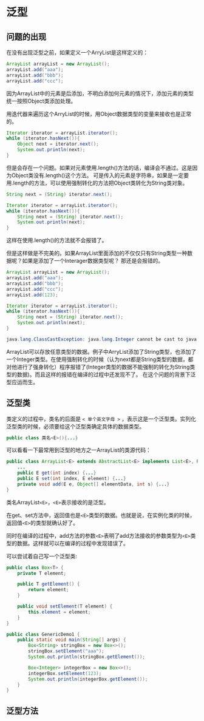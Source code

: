 # 泛型

## 问题的出现

在没有出现泛型之前，如果定义一个ArryList是这样定义的：
```java
ArrayList arrayList = new ArrayList();
arrayList.add("aaa");
arrayList.add("bbb");
arrayList.add("ccc");
```
因为ArrayList中的元素是后添加，不明白添加何元素的情况下，添加元素的类型统一按照Object类添加处理。

用迭代器来遍历这个ArryList的时候，用Object数据类型的变量来接收也是正常的。
```java
Iterator iterator = arrayList.iterator();
while (iterator.hasNext()){
    Object next = iterator.next();
    System.out.println(next);
}
```

但是会存在一个问题。如果对元素使用.length()方法的话，编译会不通过。这是因为Object类没有.length()这个方法。
可是传入的元素是字符串，如果是一定要用.length的方法，可以使用强制转化的方法把Object类转化为String类对象。

```java
String next = (String) iterator.next();
```
```java
Iterator iterator = arrayList.iterator();
while (iterator.hasNext()){
    String next = (String) iterator.next();
    System.out.println(next);
}
```

这样在使用.length()的方法就不会报错了。

但是这样做是不完美的。如果ArrayList里面添加的不仅仅只有String类型一种数据呢？如果是添加了一个Interager数据类型呢？
那还是会报错的。

```java
ArrayList arrayList = new ArrayList();
arrayList.add("aaa");
arrayList.add("bbb");
arrayList.add("ccc");
arrayList.add(123);

Iterator iterator = arrayList.iterator();
while (iterator.hasNext()){
    String next = (String) iterator.next();
    System.out.println(next);
}
```
```java
java.lang.ClassCastException: java.lang.Integer cannot be cast to java.lang.String
```

ArrayList可以存放任意类型的数据。例子中ArryList添加了String类型，也添加了一个Integer类型。在使用强制转化的时候（认为next都是String类型的数据，都对他进行了强身转化）程序报错了(Integer类型的数据不能强制的转化为String类型的数据)。而且这样的报错在编译的过程中还发现不了。
在这个问题的背景下泛型应运而生。







## 泛型类

类定义的过程中，类名的后面是 `< 单个英文字母 >` ，表示这是一个泛型类。实列化泛型类的时候，必须要给这个泛型类确定具体的数据类型。
```java
public class 类名<E>(){...}
```


可以看看一下最常用到泛型的地方之一ArrayList的类源代码：

```java
public class ArrayList<E> extends AbstractList<E> implements List<E>, RandomAccess, Cloneable, java.io.Serializable{
    ...
    public E get(int index) {...}
    public E set(int index, E element) {...}
    private void add(E e, Object[] elementData, int s) {...}
}
```

类名ArrayList`<E>`，`<E>`表示接收的是泛型。

在get、set方法中，返回值也是`<E>`类型的数据。也就是说，在实例化类的时候，返回值`<E>`的类型就确认好了。


同时在编译的过程中，add方法的参数`<E>`表明了add方法接收的参数类型为`<E>`类型的数据。这样就可以在编译的过程中发现错误了。

可以尝试着自己写一个泛型类:
```java
public class Box<T> {
    private T element;

    public T getElement() {
        return element;
    }

    public void setElement(T element) {
        this.element = element;
    }
}

public class GenericDemo1 {
    public static void main(String[] args) {
        Box<String> stringBox = new Box<>();
        stringBox.setElement("aaa");
        System.out.println(stringBox.getElement());

        Box<Integer> integerBox = new Box<>();
        integerBox.setElement(123);
        System.out.println(integerBox.getElement());
    }
}
```







## 泛型方法

